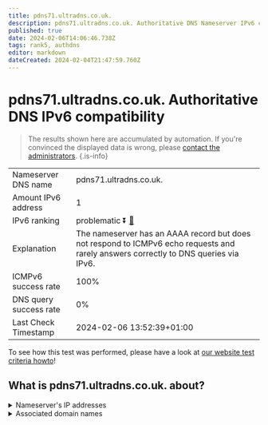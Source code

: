```yaml
---
title: pdns71.ultradns.co.uk.
description: pdns71.ultradns.co.uk. Authoritative DNS Nameserver IPv6 compatibility
published: true
date: 2024-02-06T14:06:46.738Z
tags: rank5, authdns
editor: markdown
dateCreated: 2024-02-04T21:47:59.760Z
---
```


# pdns71.ultradns.co.uk. Authoritative DNS IPv6 compatibility

> The results shown here are accumulated by automation. If you're convinced the displayed data is wrong, please [contact the administrators](/howto/chat). 
{.is-info}




|   |   |
| - | - |
| Nameserver DNS name | pdns71.ultradns.co.uk.
| Amount IPv6 address | 1
| IPv6 ranking | problematic :arrow_double_down: [🔗](/howto/ranking) |
| Explanation | The nameserver has an AAAA record but does not respond to ICMPv6 echo requests and rarely answers correctly to DNS queries via IPv6. |
| ICMPv6 success rate | 100%|
| DNS query success rate | 0% |
| Last Check Timestamp | 2024-02-06 13:52:39+01:00 |

To see how this test was performed, please have a look at [our website test criteria howto](/howto/testcriteria/authdns)!


## What is pdns71.ultradns.co.uk. about?




<details>
<summary>Nameserver's IP addresses</summary>

2610:a1:1017::6b

</details>



<details>
<summary>Associated domain names</summary>

www.sonycrackle.com

</details>
